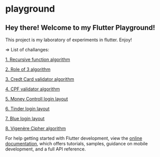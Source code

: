 # playground


## Hey there! Welcome to my Flutter Playground!

This project is my laboratory of experiments in flutter.
Enjoy!

=> List of challanges:

[1. Recursive function algorithm](https://github.com/Bru-marques/flutter_masterclass/blob/main/assets/images/mockups/01_recursive_function_algorithm.png)

[2. Role of 3 algorithm](https://github.com/Bru-marques/flutter_masterclass/blob/main/assets/images/mockups/02_role_of_3_algorithm.png)

[3. Credt Card validator algorithm](https://github.com/Bru-marques/flutter_masterclass/blob/main/assets/images/mockups/03_credit_card_validator_algorithm.png)

[4. CPF validator algorithm](https://github.com/Bru-marques/flutter_masterclass/blob/main/assets/images/mockups/04_cpf_validator_algorithm.png)

[5. Money Controll login layout](https://github.com/Bru-marques/flutter_masterclass/blob/main/assets/images/mockups/05_money_controll_login_layout.png)

[6. Tinder login layout](https://github.com/Bru-marques/flutter_masterclass/blob/main/assets/images/mockups/06_tinder_login_layout.png)

[7. Blue login layout](https://github.com/Bru-marques/flutter_masterclass/blob/main/assets/images/mockups/07_blue_login_layout.png)

[8. Vigenère Cipher algorithm](https://github.com/Bru-marques/flutter_masterclass/blob/main/assets/images/mockups/08_vigenere_cipher_algorithm.png)





For help getting started with Flutter development, view the
[online documentation](https://docs.flutter.dev/), which offers tutorials,
samples, guidance on mobile development, and a full API reference.
